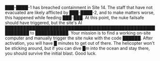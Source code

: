 ███-████-1 has breached containment in Site 14. The staff that have not evacuated are likely afflicted by ███-████-2, and to make matters worse, this happened while feeding ███-███. At this point, the nuke failsafe should have triggered, but the site's AI ██████████████████████████████████████████████████████████ to ███████████. Your mission is to find a working on-site computer and manually trigger the site nuke with the code ██████. After activation, you will have █ minutes to get out of there. The helicopter won't be sticking around, but if you can dive █m into the ocean and stay there, you should survive the initial blast. Good luck.

